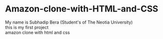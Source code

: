 # Amazon-clone-with-HTML-and-CSS
My name is Subhadip Bera (Student's of The Neotia University)
<br>
this is my first project 
<br>
amazon clone with html and css

